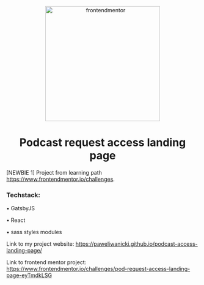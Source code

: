 <p align="center">
  <a href="https://www.frontendmentor.io/challenges">
    <img alt="frontendmentor" src="https://www.frontendmentor.io/static/images/logo-desktop.svg" width="300" />
  </a>
</p>
<h1 align="center">
  Podcast request access landing page
</h1>

[NEWBIE 1] Project from learning path <a href="https://www.frontendmentor.io/challenges" rel="noreferrer"  target="_blank">https://www.frontendmentor.io/challenges</a>.
<p>
  <h3>Techstack:</h3>
  <p>&bull; GatsbyJS</p>
  <p>&bull; React</p>
  <p>&bull; sass styles modules</p>
</p>
<p>
  Link to my project website:
  <a href="https://paweliwanicki.github.io/podcast-access-landing-page/" rel="noreferrer"  target="_blank">https://paweliwanicki.github.io/podcast-access-landing-page/</a>
<p>
<p>
  Link to frontend mentor project:
  <a href="https://www.frontendmentor.io/challenges/pod-request-access-landing-page-eyTmdkLSG" rel="noreferrer"  target="_blank">https://www.frontendmentor.io/challenges/pod-request-access-landing-page-eyTmdkLSG</a>
<p>
